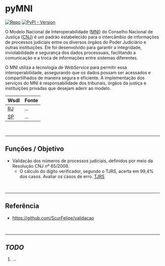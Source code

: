 # pyMNI

[![Repo](https://img.shields.io/badge/GitHub-repo-blue?logo=github&logoColor=f5f5f5)](https://github.com/michelmetran/pyMNI)
[![PyPI - Version](https://img.shields.io/pypi/v/mni?logo=pypi&label=PyPI&color=blue)](https://pypi.org/project/mni/)

O Modelo Nacional de
Interoperabilidade ([MNI](https://www.cnj.jus.br/tecnologia-da-informacao-e-comunicacao/comite-nacional-de-gestao-de-tecnologia-da-informacao-e-comunicacao-do-poder-judiciario/modelo-nacional-de-interoperabilidade/))
do Conselho Nacional de Justiça ([CNJ](https://www.cnj.jus.br/)) é um padrão estabelecido para o intercâmbio de
informações de processos judiciais entre os diversos órgãos do Poder Judiciário e outras instituições. Ele foi
desenvolvido para garantir a integridade, inviolabilidade e segurança dos dados processuais, facilitando a comunicação e
a troca de informações entre sistemas diferentes.

O MNI utiliza a tecnologia de _WebService_ para permitir essa interoperabilidade, assegurando que os dados possam ser
acessados e compartilhados de maneira segura e eficiente. A implementação dos serviços do MNI é responsabilidade dos
tribunais, órgãos da justiça e instituições privadas que desejam aderir ao modelo.

| Wsdl                                                                                      | Fonte |
|-------------------------------------------------------------------------------------------|-------|
| [RJ](https://webserverseguro.tjrj.jus.br/MNI/Servico.svc?wsdl)                            | ...   |
| [SP](https://esaj.tjsp.jus.br/mniws/servico-intercomunicacao-2.2.2/intercomunicacao?wsdl) | ...   |

<br>

---

## Funções / Objetivo

- Validação dos números de processos judiciais, definidos por meio da Resolução CNJ nº 65/2008.
    - O cálculo do dígito verificador, segundo o TJRS, acerta em 99,4% dos casos. Avaliar os casos de
      erro. [TJRS](https://www.cnj.jus.br/wp-content/uploads/2011/02/tjrs.ppt)

<br>

---

## Referência

- https://github.com/ScurFelipe/validacao

<br>

---

## _TODO_

1. ...
